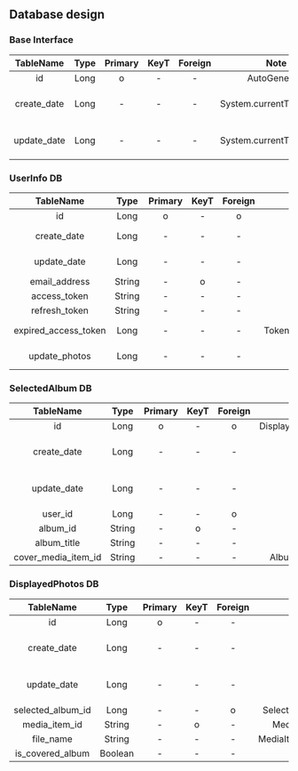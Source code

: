 ## Database design

### Base Interface

| TableName | Type | Primary | KeyT | Foreign | Note | Example |
|:-:|:-:|:-:|:-:|:-:|:-:|:-:|
| id | Long | o | - | - | AutoGenerate | 1 |
| create_date | Long | - | - | - | System.currentTimeMillis() | 2020-01-01 00:00:00 |
| update_date | Long | - | - | - | System.currentTimeMillis() | 2020-01-01 00:00:00 |

### UserInfo DB

| TableName | Type | Primary | KeyT | Foreign | Note | Example |
|:-:|:-:|:-:|:-:|:-:|:-:|:-:|
| id | Long | o | - | o | SelectedAlbum#user_id | 1 |
| create_date | Long | - | - | - | - | 2020-01-01 00:00:00 |
| update_date | Long | - | - | - | - | 2020-01-01 00:00:00 |
| email_address | String | - | o | - | GoogleSignInAccount#email | test@example.com |
| access_token | String | - | - | - | TokenInfo#accessToken | - |
| refresh_token | String | - | - | - | TokenInfo#refreshToken | - |
| expired_access_token | Long | - | - | - | TokenInfo#expiredAccessTokenTimeMillis | 2020-01-01 00:00:00 |
| update_photos | Long | - | - | - | - | 2020-01-01 00:00:00 |

### SelectedAlbum DB

| TableName | Type | Primary | KeyT | Foreign | Note | Example |
|:-:|:-:|:-:|:-:|:-:|:-:|:-:|
| id | Long | o | - | o | DisplayedPhotos#selected_album_id | 1 |
| create_date | Long | - | - | - | - | 2020-01-01 00:00:00 |
| update_date | Long | - | - | - | - | 2020-01-01 00:00:00 |
| user_id | Long | - | - | o | UserInfo#id | - |
| album_id | String | - | o | - | Album#id | - |
| album_title | String | - | - | - | Album#title | test_album |
| cover_media_item_id | String | - | - | - | Album#coverPhotoMediaItemId | - |

### DisplayedPhotos DB

| TableName | Type | Primary | KeyT | Foreign | Note | Example |
|:-:|:-:|:-:|:-:|:-:|:-:|:-:|
| id | Long | o | - | - | - | 1 |
| create_date | Long | - | - | - | - | 2020-01-01 00:00:00 |
| update_date | Long | - | - | - | - | 2020-01-01 00:00:00 |
| selected_album_id | Long | - | - | o | SelectedAlbum#id | - |
| media_item_id | String | - | o | - | MediaItem#id | - |
| file_name | String | - | - | - | MediaItem#filename | test01.png |
| is_covered_album | Boolean | - | - | - | - | true |
